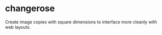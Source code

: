 # changerose
Create image copies with square dimensions to interface more cleanly with web layouts.
